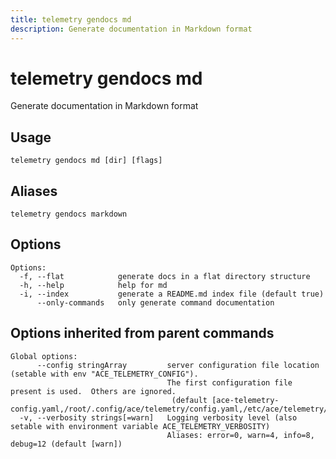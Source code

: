 ```yaml
---
title: telemetry gendocs md
description: Generate documentation in Markdown format
---
```


<!--
This documentation is auto generated by a script.
Please do not edit this file directly.
-->

<!-- markdownlint-disable-next-line single-title -->
# telemetry gendocs md

Generate documentation in Markdown format

## Usage

```plaintext
telemetry gendocs md [dir] [flags]
```

## Aliases

```plaintext
telemetry gendocs markdown
```

## Options

```plaintext
Options:
  -f, --flat            generate docs in a flat directory structure
  -h, --help            help for md
  -i, --index           generate a README.md index file (default true)
      --only-commands   only generate command documentation
```

## Options inherited from parent commands

```plaintext
Global options:
      --config stringArray         server configuration file location (setable with env "ACE_TELEMETRY_CONFIG"). 
                                   The first configuration file present is used.  Others are ignored.
                                    (default [ace-telemetry-config.yaml,/root/.config/ace/telemetry/config.yaml,/etc/ace/telemetry/config.yaml])
  -v, --verbosity strings[=warn]   Logging verbosity level (also setable with environment variable ACE_TELEMETRY_VERBOSITY)
                                   Aliases: error=0, warn=4, info=8, debug=12 (default [warn])
```
